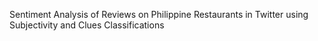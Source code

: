 Sentiment Analysis of Reviews on Philippine Restaurants in Twitter using Subjectivity and Clues Classifications